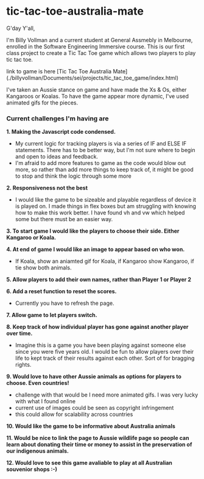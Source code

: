 # tic-tac-toe-australia-mate

G'day Y'all,

I'm Billy Vollman and a current student at General Assmebly in Melbourne, enrolled in the Software Engineering Immersive course.  This is our first class project to create a Tic Tac Toe game which allows two players to play tic tac toe.

link to game is here [Tic Tac Toe Australia Mate] (./billyvollman/Documents/sei/projects/tic_tac_toe_game/index.html)

I've taken an Aussie stance on game and have made the Xs & Os, either Kangaroos or Koalas.  To have the game appear more dynamic, I've used animated gifs for the pieces.

### Current challenges I'm having are

**1. Making the Javascript code condensed.**
  - My current logic for tracking players is via a series of IF and ELSE IF statements. There has to be better way, but I'm not sure where to begin and open to ideas and feedback.
  - I'm afraid to add more features to game as the code would blow out more, so rather than add more things to keep track of, it might be good to stop and think the logic through some more
  
**2. Responsiveness not the best**
  - I would like the game to be sizeable and playable regardless of device it is played on.  I made things in flex boxes but am struggling with knowing how to make this work better.  I have found vh and vw which helped some but there must be an easier way.
 
**3. To start game I would like the players to choose their side.  Either Kangaroo or Koala.**
 
**4. At end of game I would like an image to appear based on who won.**  
- If Koala, show an aniamted gif for Koala, if Kangaroo show Kangaroo, if tie show both animals.
 
**5. Allow players to add their own names, rather than Player 1 or Player 2**
 
**6. Add a reset function to reset the scores.**
  - Currently you have to refresh the page.
 
**7. Allow game to let players switch.**
 
**8. Keep track of how individual player has gone against another player over time.**
  - Imagine this is a game you have been playing against someone else since you were five years old.  I would be fun to allow players over their life to kept track of their results against each other.  Sort of for bragging rights.
  
**9. Would love to have other Aussie animals as options for players to choose.  Even countries!**
  - challenge with that would be I need more animated gifs.  I was very lucky with what I found online
  - current use of images could be seen as copyright infringement
  - this could allow for scalability across countries

**10. Would like the game to be informative about Australia animals**

**11. Would be nice to link the page to Aussie wildlife page so people can learn about donating their time or money to assist in the preservation of our indigenous animals.**

**12. Would love to see this game avaliable to play at all Australian souvenior shops :-)**
  

